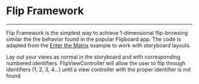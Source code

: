 Flip Framework
===
---

Flip Framework is the simplest way to achieve 1-dimensional flip-browsing similar the the behavior found in the popular Flipboard app.  The code is adapted from the [Enter the Matrix](https://github.com/mpospese/EnterTheMatrix) example to work with storyboard layouts. 

Lay out your views as normal in the storyboard and with corresponding numbered identifiers.  FlipViewController will allow the user to flip through identifiers (1, 2, 3, 4...) until a view controller with the proper identifier is not found